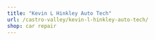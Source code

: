 ```yaml
---
title: "Kevin L Hinkley Auto Tech"
url: /castro-valley/kevin-l-hinkley-auto-tech/
shop: car repair
---
```

